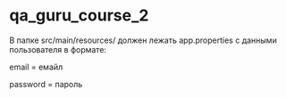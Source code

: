# qa_guru_course_2

В папке src/main/resources/ должен лежать app.properties с данными пользователя в формате:

email = емайл

password = пароль